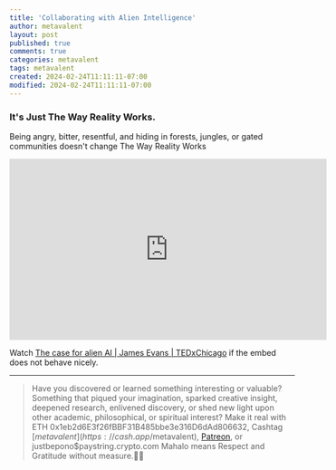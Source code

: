 ```yaml
---
title: 'Collaborating with Alien Intelligence'
author: metavalent
layout: post
published: true
comments: true
categories: metavalent
tags: metavalent
created: 2024-02-24T11:11:11-07:00
modified: 2024-02-24T11:11:11-07:00
---
```


### It's Just The Way Reality Works.

Being angry, bitter, resentful, and hiding in forests, jungles, or gated communities doesn't change The Way Reality Works
<!-- YouTube player -->
<iframe loading="lazy" id="ytplayer" type="text/html" class="center" width="560" height="320" src="https://www.youtube.com/embed/87zET-4IQws" frameborder="0"></iframe>

Watch [The case for alien AI \| James Evans \| TEDxChicago](https://youtu.be/87zET-4IQws) if the embed does not behave nicely.

---
> Have you discovered or learned something interesting or valuable? Something that piqued your imagination, sparked creative insight, deepened research, enlivened discovery, or shed new light upon other academic, philosophical, or spiritual interest? Make it real with ETH 0x1eb2d6E3f26fBBF31B485bbe3e316D6dAd806632, Cashtag [$metavalent](https://cash.app/$metavalent), [Patreon](https://patreon.com/metavalent), or justbepono$paystring.crypto.com Mahalo means Respect and Gratitude without measure.🙏🏼
